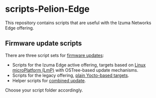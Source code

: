 # scripts-Pelion-Edge

This repository contains scripts that are useful with the Izuma Networks Edge offering.

## Firmware update scripts

There are three script sets for [firmware updates](https://developer.izumanetworks.com/docs/device-management-edge/latest/updating/index.html):

- Scripts for the Izuma Edge active offering, targets based on [Linux microPlatform (LmP)](https://github.com/PelionIoT/scripts-pelion-edge/tree/master/ostree) with OSTree-based update mechanisms.
- Scripts for the legacy offering, [plain Yocto-based targets](https://github.com/PelionIoT/scripts-pelion-edge/tree/master/legacy-yocto).
- Helper scripts for [combined update](https://github.com/PelionIoT/scripts-pelion-edge/tree/master/combined-update).

Choose your script folder accordingly.




